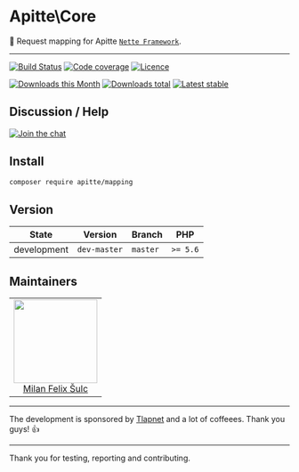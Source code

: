 # Apitte\Core

:pig: Request mapping for Apitte [`Nette Framework`](https://github.com/nette/).

-----

[![Build Status](https://img.shields.io/travis/apitte/mapping.svg?style=flat-square)](https://travis-ci.org/apitte/mapping)
[![Code coverage](https://img.shields.io/coveralls/apitte/mapping.svg?style=flat-square)](https://coveralls.io/r/apitte/mapping)
[![Licence](https://img.shields.io/packagist/l/apitte/mapping.svg?style=flat-square)](https://packagist.org/packages/apitte/mapping)

[![Downloads this Month](https://img.shields.io/packagist/dm/apitte/mapping.svg?style=flat-square)](https://packagist.org/packages/apitte/mapping)
[![Downloads total](https://img.shields.io/packagist/dt/apitte/mapping.svg?style=flat-square)](https://packagist.org/packages/apitte/mapping)
[![Latest stable](https://img.shields.io/packagist/v/apitte/mapping.svg?style=flat-square)](https://packagist.org/packages/apitte/mapping)

## Discussion / Help

[![Join the chat](https://img.shields.io/gitter/room/apitte/apitte.svg?style=flat-square)](http://bit.ly/apittegitter)

## Install

```bash
composer require apitte/mapping
```

## Version

| State       | Version      | Branch   | PHP      |
|-------------|--------------|----------|----------|
| development | `dev-master` | `master` | `>= 5.6` |

## Maintainers

<table>
  <tbody>
    <tr>
      <td align="center">
        <a href="https://github.com/f3l1x">
            <img width="150" height="150" src="https://avatars2.githubusercontent.com/u/538058?v=3&s=150">
        </a>
        </br>
        <a href="https://github.com/f3l1x">Milan Felix Šulc</a>
      </td>
    </tr>
  <tbody>
</table>

-----

The development is sponsored by [Tlapnet](http://www.tlapnet.cz) and a lot of coffeees. Thank you guys! :+1:

-----

Thank you for testing, reporting and contributing.
